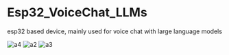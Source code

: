 # Esp32_VoiceChat_LLMs
esp32 based device, mainly used for voice chat with large language models


![a4](https://github.com/MetaWu2077/Esp32_VoiceChat_LLMs/assets/162696665/c3114871-2cf1-40fe-b856-1df43faf66b8)
![a2](https://github.com/MetaWu2077/Esp32_VoiceChat_LLMs/assets/162696665/a963ebf4-d87a-4ad5-af96-b4360837322d)
![a3](https://github.com/MetaWu2077/Esp32_VoiceChat_LLMs/assets/162696665/6bbf1532-1f90-4afe-8b9e-8970a6dbdd03)
